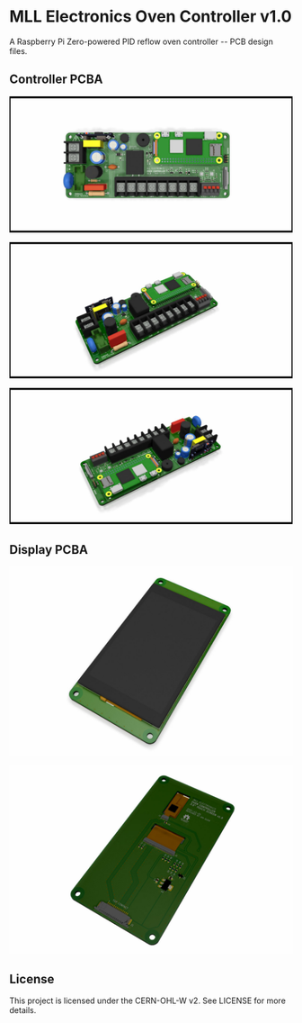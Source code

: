 # MLL Electronics Oven Controller v1.0

A Raspberry Pi Zero-powered PID reflow oven controller -- PCB design files.

## Controller PCBA

![PCB Render](Controller-PCB.jpg)

![PCB Render](Controller-PCB-Front.jpg)

![PCB Render](Controller-PCB-Back.jpg)


## Display PCBA

![PCB Render](Display-PCB-Front.jpg)

![PCB Render](Display-PCB-Back.jpg)


## License

This project is licensed under the CERN-OHL-W v2. See LICENSE for more details.
